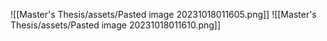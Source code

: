 ![[Master's Thesis/assets/Pasted image 20231018011605.png]]
![[Master's Thesis/assets/Pasted image 20231018011610.png]]